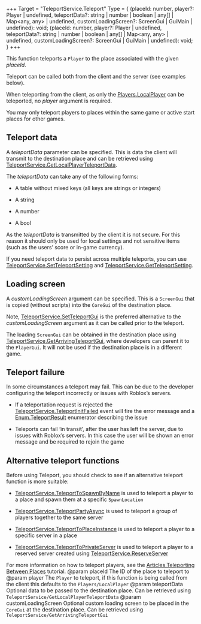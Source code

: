 +++
Target = "TeleportService.Teleport"
Type = { (placeId: number, player?: Player | undefined, teleportData?: string | number | boolean | any[] | Map<any, any> | undefined, customLoadingScreen?: ScreenGui | GuiMain | undefined): void; (placeId: number, player?: Player | undefined, teleportData?: string | number | boolean | any[] | Map<any, any> | undefined, customLoadingScreen?: ScreenGui | GuiMain | undefined): void; }
+++

This function teleports a `Player` to the place associated with the given *placeId*.Teleport can be called both from the client and the server (see examples below).When teleporting from the client, as only the [Players.LocalPlayer](https://developer.roblox.com/api-reference/property/Players/LocalPlayer) can be teleported, no *player* argument is required.You may only teleport players to places within the same game or active start places for other games.## Teleport dataA *teleportData* parameter can be specified. This is data the client will transmit to the destination place and can be retrieved using [TeleportService.GetLocalPlayerTeleportData](https://developer.roblox.com/api-reference/function/TeleportService/GetLocalPlayerTeleportData).The *teleportData* can take any of the following forms: - A table without mixed keys (all keys are strings or integers) - A string - A number - A boolAs the *teleportData* is transmitted by the client it is not secure. For this reason it should only be used for local settings and not sensitive items (such as the users’ score or in-game currency).If you need teleport data to persist across multiple teleports, you can use [TeleportService.SetTeleportSetting](https://developer.roblox.com/api-reference/function/TeleportService/SetTeleportSetting) and [TeleportService.GetTeleportSetting](https://developer.roblox.com/api-reference/function/TeleportService/GetTeleportSetting).## Loading screenA *customLoadingScreen* argument can be specified. This is a `ScreenGui` that is copied (without scripts) into the `CoreGui` of the destination place.Note, [TeleportService.SetTeleportGui](https://developer.roblox.com/api-reference/function/TeleportService/SetTeleportGui) is the preferred alternative to the *customLoadingScreen* argument as it can be called prior to the teleport.The loading `ScreenGui` can be obtained in the destination place using [TeleportService.GetArrivingTeleportGui](https://developer.roblox.com/api-reference/function/TeleportService/GetArrivingTeleportGui), where developers can parent it to the `PlayerGui`. It will not be used if the destination place is in a different game.## Teleport failureIn some circumstances a teleport may fail. This can be due to the developer configuring the teleport incorrectly or issues with Roblox’s servers. - If a teleportation request is rejected the [TeleportService.TeleportInitFailed](https://developer.roblox.com/api-reference/event/TeleportService/TeleportInitFailed) event will fire the error message and a [Enum.TeleportResult](https://developer.roblox.com/search#stq=TeleportResult) enumerator describing the issue - Teleports can fail ‘in transit’, after the user has left the server, due to issues with Roblox’s servers. In this case the user will be shown an error message and be required to rejoin the game## Alternative teleport functionsBefore using Teleport, you should check to see if an alternative teleport function is more suitable: - [TeleportService.TeleportToSpawnByName](https://developer.roblox.com/api-reference/function/TeleportService/TeleportToSpawnByName) is used to teleport a player to a place and spawn them at a specific `SpawnLocation` - [TeleportService.TeleportPartyAsync](https://developer.roblox.com/api-reference/function/TeleportService/TeleportPartyAsync) is used to teleport a group of players together to the same server - [TeleportService.TeleportToPlaceInstance](https://developer.roblox.com/api-reference/function/TeleportService/TeleportToPlaceInstance) is used to teleport a player to a specific server in a place - [TeleportService.TeleportToPrivateServer](https://developer.roblox.com/api-reference/function/TeleportService/TeleportToPrivateServer) is used to teleport a player to a reserved server created using [TeleportService.ReserveServer](https://developer.roblox.com/api-reference/function/TeleportService/ReserveServer)For more information on how to teleport players, see the [Articles.Teleporting Between Places](https://developer.roblox.com/search#stq=Teleporting%20Between%20Places) tutorial.@param placeId The ID of the place to teleport to@param player The `Player` to teleport, if this function is being called from the client this defaults to the `Players/LocalPlayer`@param teleportData Optional data to be passed to the destination place. Can be retrieved using `TeleportService/GetLocalPlayerTeleportData`@param customLoadingScreen Optional custom loading screen to be placed in the `CoreGui` at the destination place. Can be retrieved using `TeleportService/GetArrivingTeleportGui`